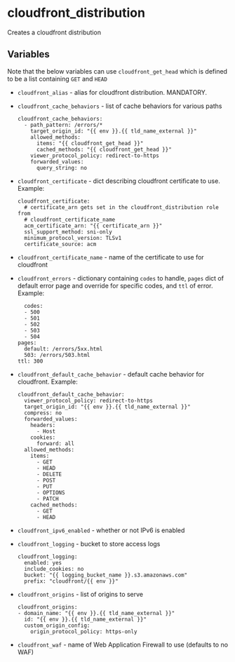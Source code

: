 # cloudfront_distribution

Creates a cloudfront distribution

## Variables

Note that the below variables can use `cloudfront_get_head` which is defined
to be a list containing `GET` and `HEAD`

* `cloudfront_alias` - alias for cloudfront distribution. MANDATORY.
* `cloudfront_cache_behaviors` - list of cache behaviors for various paths

  ```
  cloudfront_cache_behaviors:
    - path_pattern: /errors/*
      target_origin_id: "{{ env }}.{{ tld_name_external }}"
      allowed_methods:
        items: "{{ cloudfront_get_head }}"
        cached_methods: "{{ cloudfront_get_head }}"
      viewer_protocol_policy: redirect-to-https
      forwarded_values:
        query_string: no
  ```

* `cloudfront_certificate` - dict describing cloudfront certificate to use. Example:

  ```
  cloudfront_certificate:
    # certificate_arn gets set in the cloudfront_distribution role from
    # cloudfront_certificate_name
    acm_certificate_arn: "{{ certificate_arn }}"
    ssl_support_method: sni-only
    minimum_protocol_version: TLSv1
    certificate_source: acm
  ```

* `cloudfront_certificate_name` - name of the certificate to use for cloudfront
* `cloudfront_errors` - dictionary containing `codes` to handle,
  `pages` dict of default error page and override for specific codes, and `ttl`
  of error. Example:

  ```
    codes:
    - 500
    - 501
    - 502
    - 503
    - 504
  pages:
    default: /errors/5xx.html
    503: /errors/503.html
  ttl: 300
  ```

* `cloudfront_default_cache_behavior` - default cache behavior for cloudfront. Example:

  ```
  cloudfront_default_cache_behavior:
    viewer_protocol_policy: redirect-to-https
    target_origin_id: "{{ env }}.{{ tld_name_external }}"
    compress: no
    forwarded_values:
      headers:
        - Host
      cookies:
        forward: all
    allowed_methods:
      items:
        - GET
        - HEAD
        - DELETE
        - POST
        - PUT
        - OPTIONS
        - PATCH
      cached_methods:
        - GET
        - HEAD
  ```

* `cloudfront_ipv6_enabled` - whether or not IPv6 is enabled
* `cloudfront_logging` -  bucket to store access logs

  ```
  cloudfront_logging:
    enabled: yes
    include_cookies: no
    bucket: "{{ logging_bucket_name }}.s3.amazonaws.com"
    prefix: "cloudfront/{{ env }}"
  ```

* `cloudfront_origins` - list of origins to serve

  ```
  cloudfront_origins:
  - domain_name: "{{ env }}.{{ tld_name_external }}"
    id: "{{ env }}.{{ tld_name_external }}"
    custom_origin_config:
      origin_protocol_policy: https-only
  ```

* `cloudfront_waf` - name of Web Application Firewall to use (defaults to no WAF)
